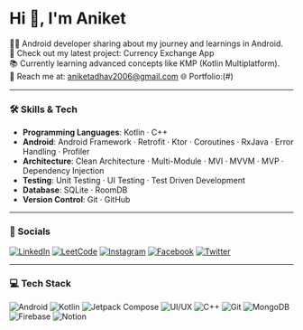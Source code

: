 # Hi 👋, I'm Aniket

👨‍💻 Android developer sharing about my journey and learnings in Android.  
🛒 Check out my latest project: Currency Exchange App  
📚 Currently learning advanced concepts like KMP (Kotlin Multiplatform).  
📧 Reach me at: aniketadhav2006@gmail.com 
🌐 Portfolio:(#)  

---

### 🛠️ Skills & Tech
- **Programming Languages**: Kotlin · C++ 
- **Android**: Android Framework · Retrofit · Ktor · Coroutines · RxJava · Error Handling · Profiler  
- **Architecture**: Clean Architecture · Multi-Module · MVI · MVVM · MVP · Dependency Injection  
- **Testing**: Unit Testing · UI Testing · Test Driven Development  
- **Database**: SQLite · RoomDB  
- **Version Control**: Git · GitHub  

---

### 📱 Socials

[![LinkedIn](https://img.shields.io/badge/LinkedIn-blue?logo=linkedin)](https://www.linkedin.com/in/aniket-adhav-a70182312/)
[![LeetCode](https://img.shields.io/badge/LeetCode-black?logo=leetcode)](https://leetcode.com/u/aniket_adhav/)
[![Instagram](https://img.shields.io/badge/Instagram-pink?logo=instagram)](https://www.instagram.com/aniket_adhav_07?igsh=MXFuOHJkb3U3MTY5OQ==)
[![Facebook](https://img.shields.io/badge/Facebook-blue?logo=facebook)]([https://facebook.com/](https://www.facebook.com/aniket.adhav.14661)) 
[![Twitter](https://img.shields.io/badge/Twitter-black?logo=twitter)]([https://twitter.com/](https://x.com/aniket_adhav_07?s=09)) 

---

### 💻 Tech Stack
![Android](https://img.shields.io/badge/Android-green?logo=android&logoColor=white)
![Kotlin](https://img.shields.io/badge/Kotlin-purple?logo=kotlin&logoColor=white)
![Jetpack Compose](https://img.shields.io/badge/Jetpack%20Compose-4285F4?logo=jetpackcompose&logoColor=white)
![UI/UX](https://img.shields.io/badge/UI%2FUX-ff69b4?logo=adobe&logoColor=white)
![C++](https://img.shields.io/badge/C++-blue?logo=cplusplus&logoColor=white)
![Git](https://img.shields.io/badge/Git-red?logo=git&logoColor=white)
![MongoDB](https://img.shields.io/badge/MongoDB-green?logo=mongodb&logoColor=white)
![Firebase](https://img.shields.io/badge/Firebase-yellow?logo=firebase&logoColor=black)
![Notion](https://img.shields.io/badge/Notion-black?logo=notion&logoColor=white)

